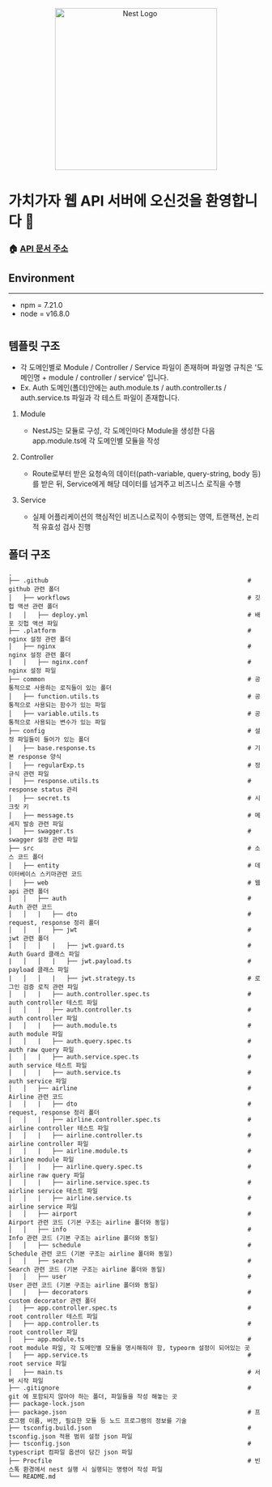 <p align="center">
  <a href="http://nestjs.com/" target="blank"><img src="https://nestjs.com/img/logo_text.svg" width="320" alt="Nest Logo" /></a>
</p>

[circleci-image]: https://img.shields.io/circleci/build/github/nestjs/nest/master?token=abc123def456
[circleci-url]: https://circleci.com/gh/nestjs/nest

# 가치가자 웹 API 서버에 오신것을 환영합니다 👋

### 🏠 [API 문서 주소](https://dev.jj-gotogether.shop/api-docs/)

## Environment

---

- npm = 7.21.0
- node = v16.8.0

#

#

## 템플릿 구조

- 각 도메인별로 Module / Controller / Service 파일이 존재하며 파일명 규칙은 '도메인명 + module / controller / service' 입니다.
- Ex. Auth 도메인(폴더)안에는 auth.module.ts / auth.controller.ts / auth.service.ts 파일과 각 테스트 파일이 존재합니다.

1. Module

   - NestJS는 모듈로 구성, 각 도메인마다 Module을 생성한 다음 app.module.ts에 각 도메인별 모듈을 작성

2. Controller

   - Route로부터 받은 요청속의 데이터(path-variable, query-string, body 등)를 받은 뒤, Service에게 해당 데이터를 넘겨주고 비즈니스 로직을 수행

3. Service
   - 실제 어플리케이션의 핵심적인 비즈니스로직이 수행되는 영역, 트랜잭션, 논리적 유효성 검사 진행

## 폴더 구조

```
.
├── .github                                                       # github 관련 폴더
│   ├── workflows                                                 # 깃헙 액션 관련 폴더
|   │   ├── deploy.yml                                            # 배포 깃헙 액션 파일
├── .platform                                                     # nginx 설정 관련 폴더
│   ├── nginx                                                     # nginx 설정 관련 폴더
|   │   ├── nginx.conf                                            # nginx 설정 파일
├── common                                                        # 공통적으로 사용하는 로직들이 있는 폴더
│   ├── function.utils.ts                                         # 공통적으로 사용되는 함수가 있는 파일
│   ├── variable.utils.ts                                         # 공통적으로 사용되는 변수가 있는 파일
├── config                                                        # 설정 파일들이 들어가 있는 폴더
│   ├── base.response.ts                                          # 기본 response 양식
│   ├── regularExp.ts                                             # 정규식 관련 파일
│   ├── response.utils.ts                                         # response status 관리
│   ├── secret.ts                                                 # 시크릿 키
│   ├── message.ts                                                # 메세지 발송 관련 파일
│   ├── swagger.ts                                                # swagger 설정 관련 파일
├── src                                                           # 소스 코드 폴더
│   ├── entity                                                    # 데이터베이스 스키마관련 코드
│   ├── web                                                       # 웹 api 관련 폴더
│   │   ├── auth                                                  # Auth 관련 코드
│   │   |   ├── dto                                               # request, response 정리 폴더
│   │   |   ├── jwt                                               # jwt 관련 폴더
|   │   │   |   ├── jwt.guard.ts                                  # Auth Guard 클래스 파일
|   │   │   |   ├── jwt.payload.ts                                # payload 클래스 파일
|   │   │   |   ├── jwt.strategy.ts                               # 로그인 검증 로직 관련 파일
│   │   |   ├── auth.controller.spec.ts                           # auth controller 테스트 파일
│   │   |   ├── auth.controller.ts                                # auth controller 파일
│   │   |   ├── auth.module.ts                                    # auth module 파일
│   │   |   ├── auth.query.spec.ts                                # auth raw query 파일
│   │   |   ├── auth.service.spec.ts                              # auth service 테스트 파일
│   │   |   ├── auth.service.ts                                   # auth service 파일
│   │   ├── airline                                               # Airline 관련 코드
│   │   |   ├── dto                                               # request, response 정리 폴더
│   │   |   ├── airline.controller.spec.ts                        # airline controller 테스트 파일
│   │   |   ├── airline.controller.ts                             # airline controller 파일
│   │   |   ├── airline.module.ts                                 # airline module 파일
│   │   |   ├── airline.query.spec.ts                             # airline raw query 파일
│   │   |   ├── airline.service.spec.ts                           # airline service 테스트 파일
│   │   |   ├── airline.service.ts                                # airline service 파일
│   │   ├── airport                                               # Airport 관련 코드 (기본 구조는 airline 폴더와 동일)
│   │   ├── info                                                  # Info 관련 코드 (기본 구조는 airline 폴더와 동일)
│   │   ├── schedule                                              # Schedule 관련 코드 (기본 구조는 airline 폴더와 동일)
│   │   ├── search                                                # Search 관련 코드 (기본 구조는 airline 폴더와 동일)
│   │   ├── user                                                  # User 관련 코드 (기본 구조는 airline 폴더와 동일)
│   │   ├── decorators                                            # custom decorator 관련 폴더
│   ├── app.controller.spec.ts                                    # root controller 테스트 파일
│   ├── app.controller.ts                                         # root controller 파일
│   ├── app.module.ts                                             # root module 파일, 각 도메인별 모듈을 명시해줘야 함, typeorm 설정이 되어있는 곳
│   ├── app.service.ts                                            # root service 파일
│   ├── main.ts                                                   # 서버 시작 파일
├── .gitignore                                                    # git 에 포함되지 않아야 하는 폴더, 파일들을 작성 해놓는 곳
├── package-lock.json
├── package.json                                                  # 프로그램 이름, 버전, 필요한 모듈 등 노드 프로그램의 정보를 기술
├── tsconfig.build.json                                           # tsconfig.json 적용 범위 설정 json 파일
├── tsconfig.json                                                 # typescript 컴파일 옵션이 담긴 json 파일
├── Procfile                                                      # 빈스톡 환경에서 nest 실행 시 실행되는 명령어 작성 파일
└── README.md
```
